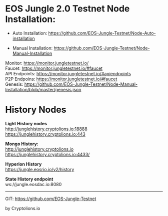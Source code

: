 # EOS Jungle 2.0 Testnet Node Installation:

- Auto Installation: https://github.com/EOS-Jungle-Testnet/Node-Auto-installation  

- Manual Installation: https://github.com/EOS-Jungle-Testnet/Node-Manual-Installation


Monitor: https://monitor.jungletestnet.io/   
Faucet:  https://monitor.jungletestnet.io/#faucet  
API Endpoints:  https://monitor.jungletestnet.io/#apiendpoints  
P2P Endpoins: https://monitor.jungletestnet.io/#faucet  
Genesis: https://github.com/EOS-Jungle-Testnet/Node-Manual-Installation/blob/master/genesis.json  


# History Nodes  
**Light History nodes**  
http://junglehistory.cryptolions.io:18888   
https://junglehistory.cryptolions.io:443  
  
**Mongo History:**  
http://junglehistory.cryptolions.io  
https://junglehistory.cryptolions.io:4433/	  

**Hyperion History**  
https://jungle.eosrio.io/v2/history  

**State History endpoint**  
ws://jungle.eosdac.io:8080  


---------------  
GIT: https://github.com/EOS-Jungle-Testnet

by Cryptolions.io
